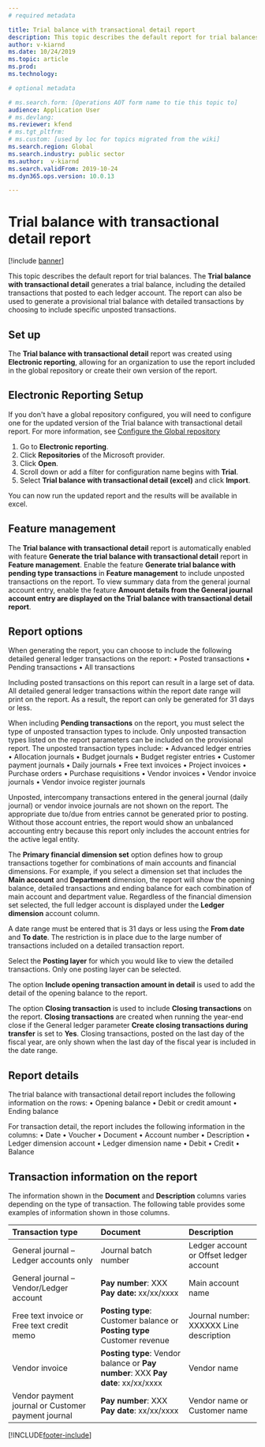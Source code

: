 ```yaml
---
# required metadata

title: Trial balance with transactional detail report
description: This topic describes the default report for trial balances. It also describes the building blocks that are associated with this report and how you can modify the report to fit your business requirements.
author: v-kiarnd
ms.date: 10/24/2019
ms.topic: article
ms.prod: 
ms.technology: 

# optional metadata

# ms.search.form: [Operations AOT form name to tie this topic to]
audience: Application User
# ms.devlang: 
ms.reviewer: kfend
# ms.tgt_pltfrm: 
# ms.custom: [used by loc for topics migrated from the wiki]
ms.search.region: Global
ms.search.industry: public sector
ms.author:  v-kiarnd
ms.search.validFrom: 2019-10-24
ms.dyn365.ops.version: 10.0.13

---
```


# Trial balance with transactional detail report

[!include [banner](../includes/banner.md)]

This topic describes the default report for trial balances. The **Trial balance with transactional detail** generates a trial balance, including the detailed transactions that posted to each ledger account. The report can also be used to generate a provisional trial balance with detailed transactions by choosing to include specific unposted transactions. 

## Set up

The **Trial balance with transactional detail** report was created using **Electronic reporting**, allowing for an organization to use the report included in the global repository or create their own version of the report.


## Electronic Reporting Setup 
If you don't have a global repository configured, you will need to configure one for the updated version of the Trial balance with transactional detail report. 
For more information, see [Configure the Global repository](https://docs.microsoft.com/en-us/dynamics365/fin-ops-core/dev-itpro/analytics/er-download-configurations-global-repo) 
1.	Go to **Electronic reporting**. 
2.	Click **Repositories** of the Microsoft provider. 
3.	Click **Open**. 
4.	Scroll down or add a filter for configuration name begins with **Trial**. 
5.	Select **Trial balance with transactional detail (excel)** and click **Import**.  
 
You can now run the updated report and the results will be available in excel. 

## Feature management
The **Trial balance with transactional detail** report is automatically enabled with feature **Generate the trial balance with transactional detail** report in **Feature management**. Enable the feature **Generate trial balance with pending type transactions** in **Feature management** to include unposted transactions on the report. To view summary data from the general journal account entry, enable the feature **Amount details from the General journal account entry are displayed on the Trial balance with transactional detail report**.

## Report options
When generating the report, you can choose to include the following detailed general ledger transactions on the report: 
•	Posted transactions 
•	Pending transactions
•	All transactions 
 
Including posted transactions on this report can result in a large set of data.  All detailed general ledger transactions within the report date range will print on the report. As a result, the report can only be generated for 31 days or less. 

When including **Pending transactions** on the report, you must select the type of unposted transaction types to include. Only unposted transaction types listed on the report parameters can be included on the provisional report. The unposted transaction types include: 
•	Advanced ledger entries 
•	Allocation journals 
•	Budget journals 
•	Budget register entries 
•	Customer payment journals 
•	Daily journals 
•	Free text invoices 
•	Project invoices 
•	Purchase orders 
•	Purchase requisitions 
•	Vendor invoices 
•	Vendor invoice journals 
•	Vendor invoice register journals 

Unposted, intercompany transactions entered in the general journal (daily journal) or vendor invoice journals are not shown on the report. The appropriate due to/due from entries cannot be generated prior to posting. Without those account entries, the report would show an unbalanced accounting entry because this report only includes the account entries for the active legal entity.  


The **Primary financial dimension set** option defines how to group transactions together for combinations of main accounts and financial dimensions.  For example, if you select a dimension set that includes the **Main account** and **Department** dimension, the report will show the opening balance, detailed transactions and ending balance for each combination of main account and department value. Regardless of the financial dimension set selected, the full ledger account is displayed under the **Ledger dimension** account column. 

A date range must be entered that is 31 days or less using the **From date** and **To date**. The restriction is in place due to the large number of transactions included on a detailed transaction report. 

Select the **Posting layer** for which you would like to view the detailed transactions. Only one posting layer can be selected.

The option **Include opening transaction amount in detail** is used to add the detail of the opening balance to the report. 

The option **Closing transaction** is used to include **Closing transactions** on the report. **Closing transactions** are created when running the year-end close if the General ledger parameter **Create closing transactions during transfer** is set to **Yes**. Closing transactions, posted on the last day of the fiscal year, are only shown when the last day of the fiscal year is included in the date range. 

## Report details
The trial balance with transactional detail report includes the following information on the rows: 
•	Opening balance
•	Debit or credit amount
•	Ending balance
 
For transaction detail, the report includes the following information in the columns: 
•	Date
•	Voucher 
•	Document
•	Account number 
•	Description
•	Ledger dimension account
•	Ledger dimension name 
•	Debit
•	Credit
•	Balance

## Transaction information on the report

The information shown in the **Document** and **Description** columns varies depending on the type of transaction. The following table provides some examples of information shown in those columns. 

| Transaction type| Document| Description|
| :------------- |:-------------|:----------------|
|General journal – Ledger accounts only|	Journal batch number|	Ledger account or Offset ledger account|
|General journal – Vendor/Ledger account|	**Pay number**: XXX  **Pay date:** xx/xx/xxxx	|Main account name|
|Free text invoice or Free text credit memo|	**Posting type**: Customer balance or **Posting type** Customer revenue	|Journal number: XXXXXX  Line description|
|Vendor invoice| **Posting type**: Vendor balance or **Pay number**: XXX  **Pay date**: xx/xx/xxxx	|Vendor name|
|Vendor payment journal or Customer payment journal|	**Pay number**: XXX  **Pay date**: xx/xx/xxxx	|Vendor name or Customer name|



[!INCLUDE[footer-include](../../includes/footer-banner.md)]
